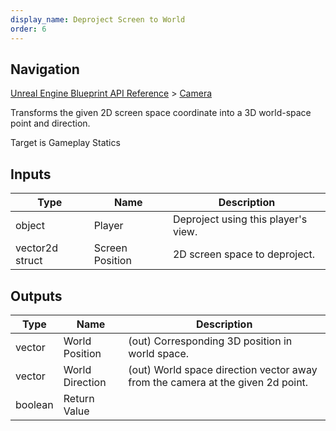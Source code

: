 ```yaml
---
display_name: Deproject Screen to World
order: 6
---
```

## Navigation

[Unreal Engine Blueprint API Reference](https://dev.epicgames.com/documentation/en-us/unreal-engine/BlueprintAPI) > [Camera](https://dev.epicgames.com/documentation/en-us/unreal-engine/BlueprintAPI/Camera)

Transforms the given 2D screen space coordinate into a 3D world-space point and direction.

Target is Gameplay Statics

## Inputs

| Type | Name | Description |
| --- | --- | --- |
| object | Player | Deproject using this player's view. |
| vector2d struct | Screen Position | 2D screen space to deproject. |

## Outputs

| Type | Name | Description |
| --- | --- | --- |
| vector | World Position | (out) Corresponding 3D position in world space. |
| vector | World Direction | (out) World space direction vector away from the camera at the given 2d point. |
| boolean | Return Value |  |
